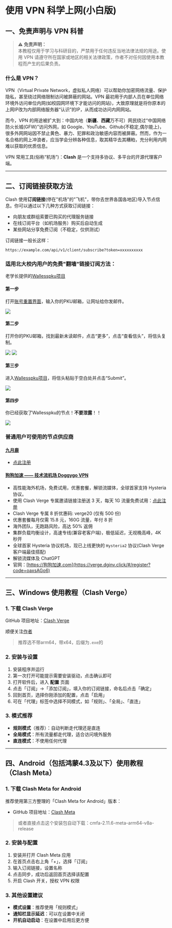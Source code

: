 # 使用 VPN 科学上网(小白版)

## 一、免责声明与 VPN 科普

> ⚠️ **免责声明：**  
本教程仅用于学习与科研目的，严禁用于任何违反当地法律法规的用途。使用 VPN 请遵守所在国家或地区的相关法律政策，作者不对任何因使用本教程而产生的后果负责。

### 什么是 VPN？

VPN（Virtual Private Network，虚拟私人网络）可以帮助你加密网络流量、保护隐私，甚至绕过网络限制访问被屏蔽的网站。VPN 最初用于内部人员在单位网络环境外访问单位内网(如校园网环境下才能访问的网站)，大致原理就是将你原本的上网IP改为内部网络服务器“认识”的IP，从而成功访问内网网站。

而今，VPN 的用途被扩大到：中国内地（**新疆**、**西藏**万不可）网民绕过“中国网络防火长城(GFW)”访问外网，如 Google、YouTube、Github(不稳定,偶尔能上)，很多外网网站因不禁止黄色、暴力、犯罪和政治敏感内容而被屏蔽。然而，作为一名合格的网上冲浪者，应当学会分辨各种信息，取其精华去其糟粕，充分利用内网难以获取的优质信息。

VPN 常用工具(俗称“机场”)：**Clash** 是一个支持多协议、多平台的开源代理客户端。

---

## 二、订阅链接获取方法

Clash 使用**订阅链接**(停在"机场"的"飞机"，带你去世界各国各地区)导入节点信息。你可以通过以下几种方式获取订阅链接：

- 向朋友或群组索要已购买的代理服务链接
- 在线订阅平台（如机场服务）购买后自动生成
- 某些网站分享免费订阅（不稳定，仅供测试）

订阅链接一般长这样：
```
https://example.com/api/v1/client/subscribe?token=xxxxxxxxxx
```

### 适用北大校内用户的免费"翻墙"链接订阅方法：

老学长提供的[Wallesspku项目](https://189854.xyz/verify)

#### 第一步

打开[账号重置界面](https://mts-spd.nature.com/apps/spd.plex?form_type=forgot_password&j_id=18)，输入你的PKU邮箱，让网址给你发邮件。

<img src = '../images/GFW/Nature My Account.png'>

#### 第二步

打开你的PKU邮箱，找到最新未读邮件，点击“更多”，点击“查看信头”，将信头复制。

<img src = '../images/GFW/View.png'>

<img src = '../images/GFW/Header.png'>

#### 第三步

进入[Wallesspku项目](https://189854.xyz/verify)，将信头粘贴于空白处并点击“Submit”。

<img src = '../images/GFW/Fill Here.png'>

#### 第四步

你已经获取了Wallesspku的节点！**不要泄露**！！

<img src = '../images/GFW/Subscription Link.png'>

### 普通用户可使用的节点供应商

#### [九月鹿](https://user.jiuyuelu.xyz/auth)
- [点此注册](https://user.jiuyuelu.xyz/auth)

#### [狗狗加速 —— 技术流机场 Doggygo VPN](https://verge.dginv.click/#/register?code=oaxsAGo6)
- 高性能海外机场，免费试用，优惠套餐，解锁流媒体，全球首家支持 Hysteria 协议。
- 使用 Clash Verge 专属邀请链接注册送 3 天，每天 1G 流量免费试用：[点此注册](https://verge.dginv.click/#/register?code=oaxsAGo6)
- Clash Verge 专属 8 折优惠码: verge20 (仅有 500 份)
- 优惠套餐每月仅需 15.8 元，160G 流量，年付 8 折
- 海外团队，无跑路风险，高达 50% 返佣
- 集群负载均衡设计，高速专线(兼容老客户端)，极低延迟，无视晚高峰，4K 秒开
- 全球首家 Hysteria 协议机场，现已上线更快的 `Hysteria2` 协议(Clash Verge 客户端最佳搭配)
- 解锁流媒体及 ChatGPT
- 官网：[https://狗狗加速.com](https://verge.dginv.click/#/register?code=oaxsAGo6)

---

## 三、Windows 使用教程（Clash Verge）

### 1. 下载 Clash Verge

GitHub 项目地址：[Clash Verge](https://github.com/clash-verge-rev/clash-verge-rev/releases/tag/autobuild)

顺便关注[作者](https://github.com/clash-verge-rev)

> 推荐选不带arm64，带x64，后缀为`.exe`的

### 2. 安装与设置

1. 安装程序并运行
2. 第一次打开可能提示需要安装驱动，点击确认即可
3. 打开软件后，进入 **配置** 页面
4. 点击「订阅」→「添加订阅」，填入你的订阅链接，命名后点击「确定」
5. 回到首页，选择你刚添加的配置，点击「启用」
6. 可在「代理」标签中选择不同模式，如「规则」、「全局」、「直连」

### 3. 模式推荐

- **规则模式**（推荐）：自动判断走代理还是直连
- **全局模式**：所有流量都走代理，适合访问境外服务
- **直连模式**：不使用任何代理

---

## 四、Android（包括鸿蒙4.3及以下）使用教程（Clash Meta）

### 1. 下载 Clash Meta for Android

推荐使用第三方整理的「Clash Meta for Android」版本：

- GitHub 项目地址：[Clash Meta](https://github.com/Kejifaxian/welcome?tab=readme-ov-file)

> 或者直接点击这个安装包自动下载：cmfa-2.11.6-meta-arm64-v8a-release

### 2. 安装与配置

1. 安装并打开 Clash Meta 应用
2. 在首页点击右上角「+」，选择「订阅」
3. 输入订阅链接，设置名称
4. 点击同步，成功后返回首页选择该配置
5. 开启 Clash 开关，授权 VPN 权限

### 3. 其他设置建议

- **模式设置**：推荐使用「规则模式」
- **通知栏显示延迟**：可以在设置中关闭
- **开机自动启动**：在设置中启用后更方便
